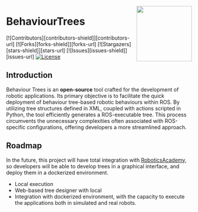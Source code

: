 <div id="top"></div>

<a href="https://jderobot.github.io/"><img src="docs/assets/gif/logo.gif" width="150" align="right" /></a>

# BehaviourTrees

[![Contributors][contributors-shield]][contributors-url]
[![Forks][forks-shield]][forks-url]
[![Stargazers][stars-shield]][stars-url]
[![Issues][issues-shield]][issues-url]
[![License](http://img.shields.io/:license-gpl-blue.svg)](http://opensource.org/licenses/GPL-2.0)

## Introduction

Behaviour Trees is an **open-source** tool crafted for the development of robotic applications. Its primary objective is to facilitate the quick deployment of behaviour tree-based robotic behaviours within ROS. By utilizing tree structures defined in XML, coupled with actions scripted in Python, the tool efficiently generates a ROS-executable tree. This process circumvents the unnecessary complexities often associated with ROS-specific configurations, offering developers a more streamlined approach.

## Roadmap

In the future, this project will have total integration with [RoboticsAcademy](https://github.com/JdeRobot/RoboticsAcademy), so developers will be able to develop trees in a graphical interface, and deploy them in a dockerized environment. 

* Local execution
* Web-based tree designer with local 
* Integration with dockerized environment, with the capacity to execute the applications both in simulated and real robots. 